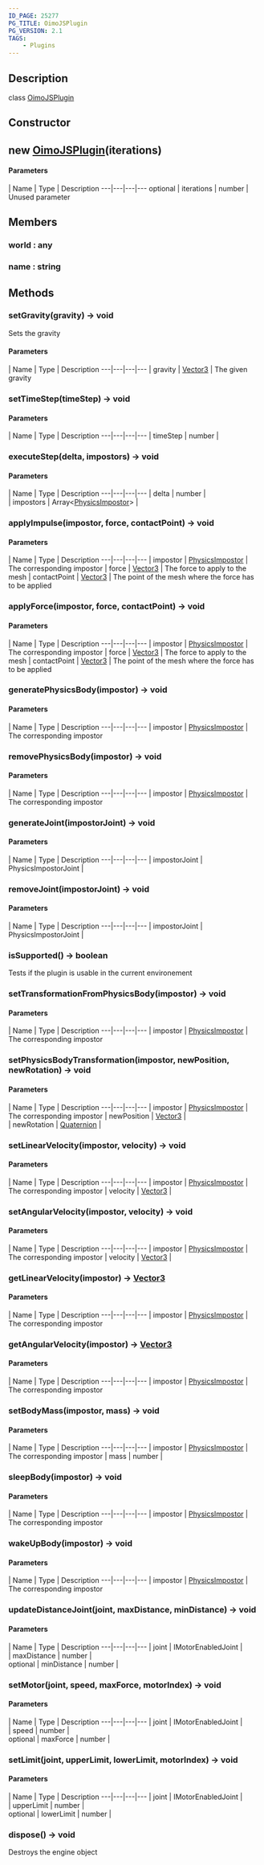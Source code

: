 ```yaml
---
ID_PAGE: 25277
PG_TITLE: OimoJSPlugin
PG_VERSION: 2.1
TAGS:
    - Plugins
---
```

## Description

class [OimoJSPlugin](/classes/2.5/OimoJSPlugin)



## Constructor

## new [OimoJSPlugin](/classes/2.5/OimoJSPlugin)(iterations)



#### Parameters
 | Name | Type | Description
---|---|---|---
optional | iterations | number |     Unused parameter

## Members

### world : any



### name : string



## Methods

### setGravity(gravity) &rarr; void

Sets the gravity

#### Parameters
 | Name | Type | Description
---|---|---|---
 | gravity | [Vector3](/classes/2.5/Vector3) |     The given gravity

### setTimeStep(timeStep) &rarr; void



#### Parameters
 | Name | Type | Description
---|---|---|---
 | timeStep | number |  

### executeStep(delta, impostors) &rarr; void



#### Parameters
 | Name | Type | Description
---|---|---|---
 | delta | number |  
 | impostors | Array&lt;[PhysicsImpostor](/classes/2.5/PhysicsImpostor)&gt; |  
### applyImpulse(impostor, force, contactPoint) &rarr; void



#### Parameters
 | Name | Type | Description
---|---|---|---
 | impostor | [PhysicsImpostor](/classes/2.5/PhysicsImpostor) |     The corresponding impostor
 | force | [Vector3](/classes/2.5/Vector3) |     The force to apply to the mesh
 | contactPoint | [Vector3](/classes/2.5/Vector3) |     The point of the mesh where the force has to be applied
### applyForce(impostor, force, contactPoint) &rarr; void



#### Parameters
 | Name | Type | Description
---|---|---|---
 | impostor | [PhysicsImpostor](/classes/2.5/PhysicsImpostor) |     The corresponding impostor
 | force | [Vector3](/classes/2.5/Vector3) |     The force to apply to the mesh
 | contactPoint | [Vector3](/classes/2.5/Vector3) |     The point of the mesh where the force has to be applied
### generatePhysicsBody(impostor) &rarr; void



#### Parameters
 | Name | Type | Description
---|---|---|---
 | impostor | [PhysicsImpostor](/classes/2.5/PhysicsImpostor) |     The corresponding impostor

### removePhysicsBody(impostor) &rarr; void



#### Parameters
 | Name | Type | Description
---|---|---|---
 | impostor | [PhysicsImpostor](/classes/2.5/PhysicsImpostor) |     The corresponding impostor

### generateJoint(impostorJoint) &rarr; void



#### Parameters
 | Name | Type | Description
---|---|---|---
 | impostorJoint | PhysicsImpostorJoint |  

### removeJoint(impostorJoint) &rarr; void



#### Parameters
 | Name | Type | Description
---|---|---|---
 | impostorJoint | PhysicsImpostorJoint |  

### isSupported() &rarr; boolean

Tests if the plugin is usable in the current environement
### setTransformationFromPhysicsBody(impostor) &rarr; void



#### Parameters
 | Name | Type | Description
---|---|---|---
 | impostor | [PhysicsImpostor](/classes/2.5/PhysicsImpostor) |     The corresponding impostor

### setPhysicsBodyTransformation(impostor, newPosition, newRotation) &rarr; void



#### Parameters
 | Name | Type | Description
---|---|---|---
 | impostor | [PhysicsImpostor](/classes/2.5/PhysicsImpostor) |     The corresponding impostor
 | newPosition | [Vector3](/classes/2.5/Vector3) |  
 | newRotation | [Quaternion](/classes/2.5/Quaternion) |  
### setLinearVelocity(impostor, velocity) &rarr; void



#### Parameters
 | Name | Type | Description
---|---|---|---
 | impostor | [PhysicsImpostor](/classes/2.5/PhysicsImpostor) |     The corresponding impostor
 | velocity | [Vector3](/classes/2.5/Vector3) |  
### setAngularVelocity(impostor, velocity) &rarr; void



#### Parameters
 | Name | Type | Description
---|---|---|---
 | impostor | [PhysicsImpostor](/classes/2.5/PhysicsImpostor) |     The corresponding impostor
 | velocity | [Vector3](/classes/2.5/Vector3) |  
### getLinearVelocity(impostor) &rarr; [Vector3](/classes/2.5/Vector3)



#### Parameters
 | Name | Type | Description
---|---|---|---
 | impostor | [PhysicsImpostor](/classes/2.5/PhysicsImpostor) |     The corresponding impostor

### getAngularVelocity(impostor) &rarr; [Vector3](/classes/2.5/Vector3)



#### Parameters
 | Name | Type | Description
---|---|---|---
 | impostor | [PhysicsImpostor](/classes/2.5/PhysicsImpostor) |     The corresponding impostor

### setBodyMass(impostor, mass) &rarr; void



#### Parameters
 | Name | Type | Description
---|---|---|---
 | impostor | [PhysicsImpostor](/classes/2.5/PhysicsImpostor) |     The corresponding impostor
 | mass | number |  
### sleepBody(impostor) &rarr; void



#### Parameters
 | Name | Type | Description
---|---|---|---
 | impostor | [PhysicsImpostor](/classes/2.5/PhysicsImpostor) |     The corresponding impostor

### wakeUpBody(impostor) &rarr; void



#### Parameters
 | Name | Type | Description
---|---|---|---
 | impostor | [PhysicsImpostor](/classes/2.5/PhysicsImpostor) |     The corresponding impostor

### updateDistanceJoint(joint, maxDistance, minDistance) &rarr; void



#### Parameters
 | Name | Type | Description
---|---|---|---
 | joint | IMotorEnabledJoint |  
 | maxDistance | number |  
optional | minDistance | number |  
### setMotor(joint, speed, maxForce, motorIndex) &rarr; void



#### Parameters
 | Name | Type | Description
---|---|---|---
 | joint | IMotorEnabledJoint |  
 | speed | number |  
optional | maxForce | number |  
### setLimit(joint, upperLimit, lowerLimit, motorIndex) &rarr; void



#### Parameters
 | Name | Type | Description
---|---|---|---
 | joint | IMotorEnabledJoint |  
 | upperLimit | number |  
optional | lowerLimit | number |  
### dispose() &rarr; void

Destroys the engine object
